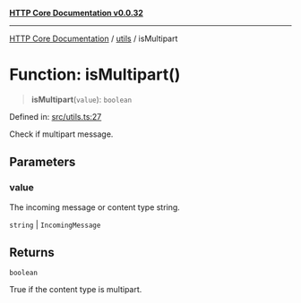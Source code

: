 [**HTTP Core Documentation v0.0.32**](../../README.md)

***

[HTTP Core Documentation](../../modules.md) / [utils](../README.md) / isMultipart

# Function: isMultipart()

> **isMultipart**(`value`): `boolean`

Defined in: [src/utils.ts:27](https://github.com/stonemjs/http-core/blob/680e946aeb5100b42b4836417719aba730586478/src/utils.ts#L27)

Check if multipart message.

## Parameters

### value

The incoming message or content type string.

`string` | `IncomingMessage`

## Returns

`boolean`

True if the content type is multipart.

